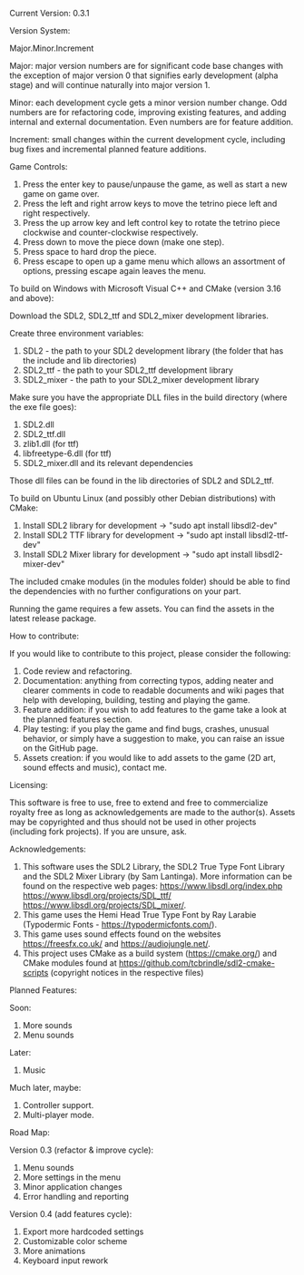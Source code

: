 Current Version: 0.3.1

Version System:

Major.Minor.Increment

Major: major version numbers are for significant code base changes with the exception of major version 0 that signifies early development (alpha stage) and will continue naturally into major version 1.

Minor: each development cycle gets a minor version number change. 
Odd numbers are for refactoring code, improving existing features, and adding internal and external documentation.
Even numbers are for feature addition.

Increment: small changes within the current development cycle, including bug fixes and incremental planned feature additions.

Game Controls:

1) Press the enter key to pause/unpause the game, as well as start a new game on game over.
2) Press the left and right arrow keys to move the tetrino piece left and right respectively.
3) Press the up arrow key and left control key to rotate the tetrino piece clockwise and counter-clockwise respectively.
4) Press down to move the piece down (make one step).
5) Press space to hard drop the piece.
6) Press escape to open up a game menu which allows an assortment of options, pressing escape again leaves the menu.

To build on Windows with Microsoft Visual C++ and CMake (version 3.16 and above):

Download the SDL2, SDL2_ttf and SDL2_mixer development libraries. 

Create three environment variables:
1) SDL2 - the path to your SDL2 development library (the folder that has the include and lib directories)
2) SDL2_ttf - the path to your SDL2_ttf development library
3) SDL2_mixer - the path to your SDL2_mixer development library

Make sure you have the appropriate DLL files in the build directory (where the exe file goes):
1) SDL2.dll
2) SDL2_ttf.dll
3) zlib1.dll (for ttf)
4) libfreetype-6.dll (for ttf)
5) SDL2_mixer.dll and its relevant dependencies

Those dll files can be found in the lib directories of SDL2 and SDL2_ttf.

To build on Ubuntu Linux (and possibly other Debian distributions) with CMake:

1) Install SDL2 library for development -> "sudo apt install libsdl2-dev"
2) Install SDL2 TTF library for development -> "sudo apt install libsdl2-ttf-dev"
3) Install SDL2 Mixer library for development -> "sudo apt install libsdl2-mixer-dev"

The included cmake modules (in the modules folder) should be able to find the dependencies with no further configurations on your part.

Running the game requires a few assets. You can find the assets in the latest release package. 

How to contribute:

If you would like to contribute to this project, please consider the following:

1) Code review and refactoring.
2) Documentation: anything from correcting typos, adding neater and clearer comments in code to readable documents and wiki pages that help with developing, building, testing and playing the game.
3) Feature addition: if you wish to add features to the game take a look at the planned features section. 
4) Play testing: if you play the game and find bugs, crashes, unusual behavior, or simply have a suggestion to make, you can raise an issue on the GitHub page.
5) Assets creation: if you would like to add assets to the game (2D art, sound effects and music), contact me.

Licensing:

This software is free to use, free to extend and free to commercialize royalty free as long as acknowledgements are made to the author(s).
Assets may be copyrighted and thus should not be used in other projects (including fork projects). If you are unsure, ask. 

Acknowledgements:

1) This software uses the SDL2 Library, the SDL2 True Type Font Library and the SDL2 Mixer Library (by Sam Lantinga). More information can be found on the respective web pages: https://www.libsdl.org/index.php https://www.libsdl.org/projects/SDL_ttf/ https://www.libsdl.org/projects/SDL_mixer/. 
2) This game uses the Hemi Head True Type Font by Ray Larabie (Typodermic Fonts - https://typodermicfonts.com/).
3) This game uses sound effects found on the websites https://freesfx.co.uk/ and https://audiojungle.net/.
4) This project uses CMake as a build system (https://cmake.org/) and CMake modules found at https://github.com/tcbrindle/sdl2-cmake-scripts (copyright notices in the respective files)

Planned Features:

Soon:

1) More sounds
2) Menu sounds

Later:
1) Music

Much later, maybe:

1) Controller support.
2) Multi-player mode.

Road Map:

Version 0.3 (refactor & improve cycle):

1) Menu sounds
2) More settings in the menu
3) Minor application changes
4) Error handling and reporting

Version 0.4 (add features cycle): 

1) Export more hardcoded settings
2) Customizable color scheme
3) More animations
4) Keyboard input rework
